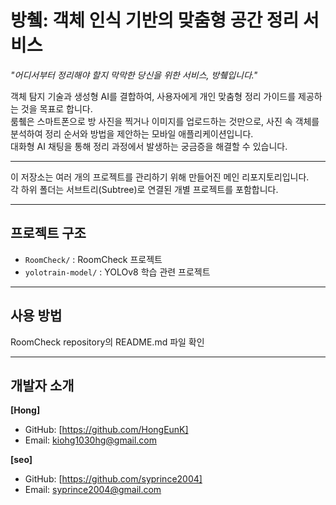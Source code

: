# 방췤: 객체 인식 기반의 맞춤형 공간 정리 서비스

*"어디서부터 정리해야 할지 막막한 당신을 위한 서비스, 방췤입니다."*

객체 탐지 기술과 생성형 AI를 결합하여, 사용자에게 개인 맞춤형 정리 가이드를 제공하는 것을 목표로 합니다.  
룸췤은 스마트폰으로 방 사진을 찍거나 이미지를 업로드하는 것만으로, 사진 속 객체를 분석하여 정리 순서와 방법을 제안하는 모바일 애플리케이션입니다.  
대화형 AI 채팅을 통해 정리 과정에서 발생하는 궁금증을 해결할 수 있습니다.

---

이 저장소는 여러 개의 프로젝트를 관리하기 위해 만들어진 메인 리포지토리입니다.  
각 하위 폴더는 서브트리(Subtree)로 연결된 개별 프로젝트를 포함합니다.

---

## 프로젝트 구조

- `RoomCheck/` : RoomCheck 프로젝트
- `yolotrain-model/` : YOLOv8 학습 관련 프로젝트 

---

## 사용 방법

RoomCheck repository의 README.md 파일 확인

---

## 개발자 소개

**[Hong]**
- GitHub: [https://github.com/HongEunK]
- Email: kiohg1030hg@gmail.com

**[seo]**
- GitHub: [https://github.com/syprince2004]
- Email: syprince2004@gmail.com



